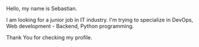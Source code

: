 Hello, my name is Sebastian.

I am looking for a junior job in IT industry.
I'm trying to specialize in DevOps, Web development - Backend, Python programming.

Thank You for checking my profile. 


<!---
r1zoTo/r1zoTo is a ✨ special ✨ repository because its `README.md` (this file) appears on your GitHub profile.
You can click the Preview link to take a look at your changes.
--->
